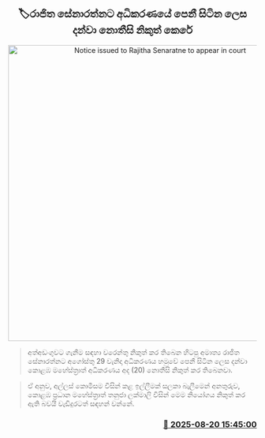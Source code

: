 <p align='center'><b><h2 align='center' title='Notice issued to Rajitha Senaratne to appear in court'>🏷රාජිත සේනාරත්නට අධිකරණයේ පෙනී සිටින ලෙස දන්වා නොතීසි නිකුත් කෙරේ</h2></b></p>
<p align='center'><img src='https://helakuru.sgp1.cdn.digitaloceanspaces.com/esana/images/lib/rajitha-senarathne-archived.jpg' width='600' alt='Notice issued to Rajitha Senaratne to appear in court'></p>

> අත්අඩංගුවට ගැනීම සඳහා වරෙන්තු නිකුත් කර තිබෙන හිටපු අමාත්‍ය රාජිත සේනාරත්නට අගෝස්තු 29 වැනිදා අධිකරණය හමුවේ පෙනී සිටින ලෙස දන්වා කොළඹ මහේස්ත්‍රාත් අධිකරණය අද (20) නොතීසි නිකුත් කර තිබෙනවා.

> ඒ අනුව, අල්ලස් කොමිසම විසින් කළ ඉල්ලීමක් සලකා බැලීමෙන් අනතුරුව, කොළඹ ප්‍රධාන මහේස්ත්‍රාත් තනුජා ලක්මාලි විසින් මෙම නියෝගය නිකුත් කර ඇති බවයි වැඩිදුරටත් සඳහන් වන්නේ.



<h3 align='right'><a href='https://www.helakuru.lk/esana/p/112879/'>📅 2025-08-20 15:45:00</a></h3>
